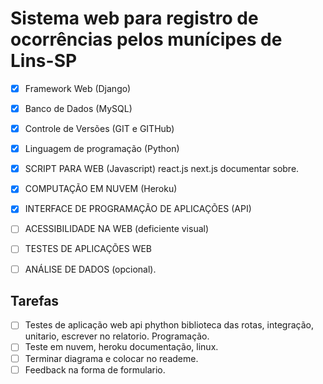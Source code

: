 # Sistema web para registro de ocorrências pelos munícipes de Lins-SP
 - [x] Framework Web (Django)
 - [x] Banco de Dados (MySQL)
 - [x] Controle de Versões (GIT e GITHub)
 - [x] Linguagem de programação (Python)
 - [x] SCRIPT PARA WEB (Javascript) react.js next.js documentar sobre.
 - [x] COMPUTAÇÃO EM NUVEM (Heroku)
 - [x] INTERFACE DE PROGRAMAÇÃO DE APLICAÇÕES (API)
 - [ ] ACESSIBILIDADE NA WEB (deficiente visual)
 - [ ] TESTES DE APLICAÇÕES WEB
 - [ ] ANÁLISE DE DADOS (opcional).



## Tarefas
 - [ ] Testes de aplicação web api phython biblioteca das rotas, integração, unitario, escrever no relatorio. Programação.
 - [ ] Teste em nuvem, heroku documentação, linux.  
 - [ ] Terminar diagrama e colocar no reademe.
 - [ ] Feedback na forma de formulario.
